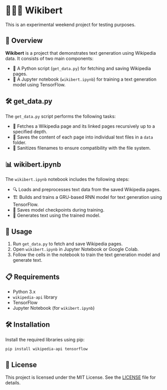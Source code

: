 # 👨🏻‍🏫 Wikibert

This is an experimental weekend project for testing purposes.

## 📝 Overview

**Wikibert** is a project that demonstrates text generation using Wikipedia data. It consists of two main components:
- 🐍 A Python script (`get_data.py`) for fetching and saving Wikipedia pages.
- 📓 A Jupyter notebook (`wikibert.ipynb`) for training a text generation model using TensorFlow.

## 🛠️ get_data.py

The `get_data.py` script performs the following tasks:
- 🔄 Fetches a Wikipedia page and its linked pages recursively up to a specified depth.
- 💾 Saves the content of each page into individual text files in a `data` folder.
- 🧹 Sanitizes filenames to ensure compatibility with the file system.

## 📊 wikibert.ipynb

The `wikibert.ipynb` notebook includes the following steps:
- 🔍 Loads and preprocesses text data from the saved Wikipedia pages.
- 🏗️ Builds and trains a GRU-based RNN model for text generation using TensorFlow.
- 💾 Saves model checkpoints during training.
- 📝 Generates text using the trained model.

## 🚀 Usage

1. Run `get_data.py` to fetch and save Wikipedia pages.
2. Open `wikibert.ipynb` in Jupyter Notebook or Google Colab.
3. Follow the cells in the notebook to train the text generation model and generate text.

## 📋 Requirements

- Python 3.x
- `wikipedia-api` library
- TensorFlow
- Jupyter Notebook (for `wikibert.ipynb`)

## 🛠️ Installation

Install the required libraries using pip:
```bash
pip install wikipedia-api tensorflow
```

## 📄 License

This project is licensed under the MIT License. See the [LICENSE](LICENSE) file for details.
